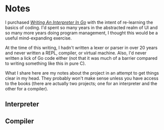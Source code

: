 # Notes

I purchased [_Writing An Interpreter In Go_][1] with the intent of re-learning the basics of coding. I'd spent so many years in the abstracted realm of UI and so many more years doing program management, I thought this would be a useful mind-expanding exercise.

At the time of this writing, I hadn't written a lexer or parser in over 20 years and never written a REPL, compiler, or virtual machine. Also, I'd never written a lick of Go code either (not that it was much of a barrier compared to writing something like this in pure C).

What I share here are my notes about the project in an attempt to get things clear in my head. They probably won't make sense unless you have access to the books (there are actually two projects; one for an interpreter and the other for a compiler).

## Interpreter

## Compiler

[1]: https://interpreterbook.com/
